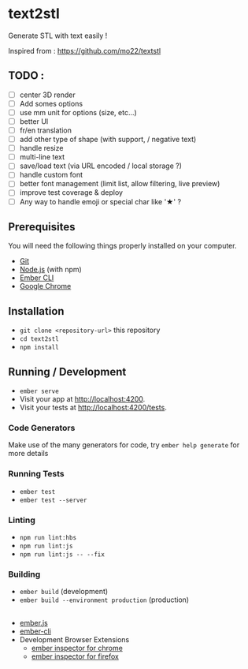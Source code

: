 # text2stl

Generate STL with text easily !

Inspired from : https://github.com/mo22/textstl

## TODO : 

- [ ] center 3D render
- [ ] Add somes options
- [ ] use mm unit for options (size, etc...)
- [ ] better UI
- [ ] fr/en translation
- [ ] add other type of shape (with support, / negative text)
- [ ] handle resize
- [ ] multi-line text
- [ ] save/load text (via URL encoded / local storage ?)
- [ ] handle custom font
- [ ] better font management (limit list, allow filtering, live preview)
- [ ] improve test coverage & deploy
- [ ] Any way to handle emoji or special char like '★' ?

## Prerequisites

You will need the following things properly installed on your computer.

* [Git](https://git-scm.com/)
* [Node.js](https://nodejs.org/) (with npm)
* [Ember CLI](https://ember-cli.com/)
* [Google Chrome](https://google.com/chrome/)

## Installation

* `git clone <repository-url>` this repository
* `cd text2stl`
* `npm install`

## Running / Development

* `ember serve`
* Visit your app at [http://localhost:4200](http://localhost:4200).
* Visit your tests at [http://localhost:4200/tests](http://localhost:4200/tests).

### Code Generators

Make use of the many generators for code, try `ember help generate` for more details

### Running Tests

* `ember test`
* `ember test --server`

### Linting

* `npm run lint:hbs`
* `npm run lint:js`
* `npm run lint:js -- --fix`

### Building

* `ember build` (development)
* `ember build --environment production` (production)


## 

* [ember.js](https://emberjs.com/)
* [ember-cli](https://ember-cli.com/)
* Development Browser Extensions
  * [ember inspector for chrome](https://chrome.google.com/webstore/detail/ember-inspector/bmdblncegkenkacieihfhpjfppoconhi)
  * [ember inspector for firefox](https://addons.mozilla.org/en-US/firefox/addon/ember-inspector/)
